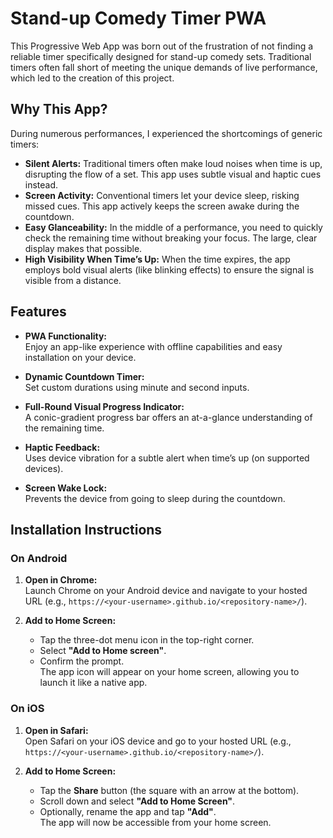 # Stand-up Comedy Timer PWA

This Progressive Web App was born out of the frustration of not finding a reliable timer specifically designed for stand-up comedy sets. Traditional timers often fall short of meeting the unique demands of live performance, which led to the creation of this project.

## Why This App?

During numerous performances, I experienced the shortcomings of generic timers:
- **Silent Alerts:** Traditional timers often make loud noises when time is up, disrupting the flow of a set. This app uses subtle visual and haptic cues instead.
- **Screen Activity:** Conventional timers let your device sleep, risking missed cues. This app actively keeps the screen awake during the countdown.
- **Easy Glanceability:** In the middle of a performance, you need to quickly check the remaining time without breaking your focus. The large, clear display makes that possible.
- **High Visibility When Time’s Up:** When the time expires, the app employs bold visual alerts (like blinking effects) to ensure the signal is visible from a distance.

## Features

- **PWA Functionality:**  
  Enjoy an app-like experience with offline capabilities and easy installation on your device.
  
- **Dynamic Countdown Timer:**  
  Set custom durations using minute and second inputs.

- **Full-Round Visual Progress Indicator:**  
  A conic-gradient progress bar offers an at-a-glance understanding of the remaining time.

- **Haptic Feedback:**  
  Uses device vibration for a subtle alert when time’s up (on supported devices).

- **Screen Wake Lock:**  
  Prevents the device from going to sleep during the countdown.

## Installation Instructions

### On Android

1. **Open in Chrome:**  
   Launch Chrome on your Android device and navigate to your hosted URL (e.g., `https://<your-username>.github.io/<repository-name>/`).

2. **Add to Home Screen:**  
   - Tap the three-dot menu icon in the top-right corner.
   - Select **"Add to Home screen"**.
   - Confirm the prompt.  
     The app icon will appear on your home screen, allowing you to launch it like a native app.

### On iOS

1. **Open in Safari:**  
   Open Safari on your iOS device and go to your hosted URL (e.g., `https://<your-username>.github.io/<repository-name>/`).

2. **Add to Home Screen:**  
   - Tap the **Share** button (the square with an arrow at the bottom).
   - Scroll down and select **"Add to Home Screen"**.
   - Optionally, rename the app and tap **"Add"**.  
     The app will now be accessible from your home screen.
